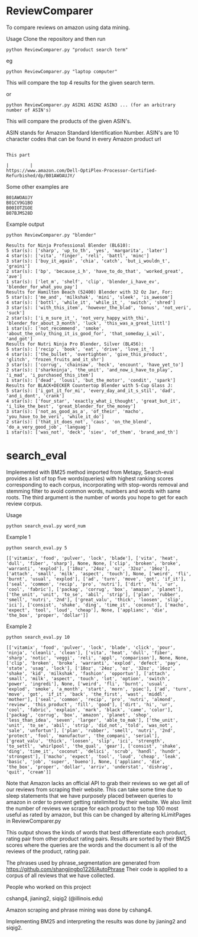 # ReviewComparer
To compare reviews on amazon using data mining.

Usage
Clone the repository and then run
```
python ReviewComparer.py "product search term"
```
eg
```
python ReviewComparer.py "laptop computer"
```
This will compare the top 4 results for the given search term.

or
```
python ReviewComparer.py ASIN1 ASIN2 ASIN3 ... (for an arbitrary number of ASIN's)
```
This will compare the products of the given ASIN's.

ASIN stands for Amazon Standard Identification Number.
ASIN's are 10 character codes that can be found in every Amazon product url
```
                                                                        This part
                                                                        |        |    
https://www.amazon.com/Dell-OptiPlex-Processor-Certified-Refurbished/dp/B01AWOAUJY/
```

Some other examples are
```
B01AWOAUJY
B01CV9G1BO
B00IOTZGOE
B07BJMS28D
```

Example output
```
python ReviewComparer.py "blender"
```
```
Results for Ninja Professional Blender (BL610):
5 star(s): ['sharp', 'up_to_th', 'yes', 'margarita', 'later']
4 star(s): ['vita', 'finger', 'reli', 'battl', 'minc']
3 star(s): ['buy_it_again', 'chia', 'catch', 'but_i_wouldn_t', 'graini']
2 star(s): ['bp', 'because_i_h', 'have_to_do_that', 'worked_great', 'ave']
1 star(s): ['let_m', 'shelf', 'clip', 'blender_i_have_ev', 'blender_for_what_you_pay']
Results for Hamilton Beach (52400) Blender with 32 Oz Jar, For:
5 star(s): ['me_and', 'milkshak', 'mini', 'sleek', 'is_awesom']
4 star(s): ['bottl', 'while_it', 'while_it_', 'switch', 'shred']
3 star(s): ['with_this_item', 'however_the_blad', 'bonus', 'not_veri', 'suck']
2 star(s): ['i_m_sure_it_', 'not_very_happy_with_thi', 'blender_for_about_3_month', 'luck', 'this_was_a_great_littl']
1 star(s): ['not_recommend', 'smoke', 'about_the_only_thing_it_is_good_for', 'that_someday_i_wil', 'and_got']
Results for Nutri Ninja Pro Blender, Silver (BL456):
5 star(s): ['recip', 'book', 'eat', 'drive', 'love_it_']
4 star(s): ['the_bullet', 'overtighten', 'give_this_product', 'glitch', 'frozen_fruits_and_it_shr']
3 star(s): ['corrug', 'chainsaw', 'heck', 'encount', 'have_yet_to']
2 star(s): ['sharkninja', 'the_unit', 'and_now_i_have_to_play', 'i_mad', 'i_purchased_this_item']
1 star(s): ['dead', 'lousi', 'but_the_motor', 'condit', 'spark']
Results for BLACK+DECKER Countertop Blender with 5-Cup Glass J:
5 star(s): ['i_got_it_for_mi', 'every_day_and_it_s_stil', 'dad', 'and_i_dont', 'crank']
4 star(s): ['four_star', 'exactly_what_i_thought', 'great_but_it', 'i_like_the_best', 'great_blender_for_the_money']
3 star(s): ['not_as_good_as_a', 'of_their', 'macho', 'you_have_to_be_veri', 'while_it_do']
2 star(s): ['that_it_does_not', 'caus', 'on_the_blend', 'do_a_very_good_job', 'languag']
1 star(s): ['was_not', 'deck', 'siev', 'of_them', 'brand_and_th']
```

# search_eval
Implemented with BM25 method imported from Metapy, Search-eval provides a list of top five words(queries) with highest ranking scores corresponding to each corpus, incorporating with stop-words removal and stemming filter to avoid common words, numbers and words with same roots. The third argument is the number of words you hope to get for each review corpus.

Usage
```
python search_eval.py word_num
```
Example 1
```
python search_eval.py 5
```
```
[['vitamix', 'food', 'pulver', 'lock', 'blade'], ['vita', 'heat', 'dull', 'fiber', 'sharp'], None, None, ['clip', 'broken', 'broke', 'warranti', 'explod'], ['18oz', '24oz', 'oz', '32oz', '16oz'], ['attach', 'small', 'milk', 'aspect', 'touch'], None, ['weird', 'fli', 'burnt', 'usual', 'explod'], ['ad', 'turn', 'move', 'got', 'if_it'], ['seal', 'common', 'recip', 'pro', 'nutri'], ['dirt', 'hi', 'ur', 'cool', 'fabric'], ['packag', 'corrug', 'box', 'amazon', 'planet'], ['the_unit', 'unit', 'to_se', 'abil', 'strip'], ['plan', 'rubber', 'smell', 'nutri', '2nd'], ['great_valu', 'thick', 'loosen', 'slip', 'ici'], ['consist', 'shake', 'ding', 'time_it', 'coconut'], ['macho', 'expect', 'tool', 'loud', 'cheap'], None, ['applianc', 'die', 'the_box', 'proper', ‘dollar']]
```
Example 2
```
python search_eval.py 10
```
```
[['vitamix', 'food', 'pulver', 'lock', 'blade', 'click', 'pour', 'ninja', 'cleanli', 'clean'], ['vita', 'heat', 'dull', 'fiber', 'sharp', 'notic', 'veggi', 'reli', 'appl', 'comparison'], None, None, ['clip', 'broken', 'broke', 'warranti', 'explod', 'defect', 'pay', 'state', 'usag', 'lock'], ['18oz', '24oz', 'oz', '32oz', '16oz', 'shake', 'kid', 'milkshak', 'fashion', 'opportun'], ['attach', 'small', 'milk', 'aspect', 'touch', 'lot', 'option', 'switch', 'power', 'ingredi'], None, ['weird', 'fli', 'burnt', 'usual', 'explod', 'smoke', 'a_month', 'start', 'morn', 'piec'], ['ad', 'turn', 'move', 'got', 'if_it', 'back', 'the_first', 'wast', 'middl', 'mother'], ['seal', 'common', 'recip', 'pro', 'nutri', 'almond', 'review', 'this_product', 'fill', 'good'], ['dirt', 'hi', 'ur', 'cool', 'fabric', 'explain', 'mark', 'black', 'came', 'color'], ['packag', 'corrug', 'box', 'amazon', 'planet', 'shop', 'less_than_idea', 'seven', 'larger', 'able_to_mak'], ['the_unit', 'unit', 'to_se', 'abil', 'strip', 'did_not', 'told', 'was_not', 'sale', 'unfortun'], ['plan', 'rubber', 'smell', 'nutri', '2nd', 'protect', 'fool', 'manufactur', 'the_compani', 'serial'], ['great_valu', 'thick', 'loosen', 'slip', 'ici', 'strength', 'to_settl', 'whirlpool', 'the_qual', 'gear'], ['consist', 'shake', 'ding', 'time_it', 'coconut', 'delici', 'scrub', 'handl', 'hundr', 'strongest'], ['macho', 'expect', 'tool', 'loud', 'cheap', 'leak', 'basic', 'job', 'super', 'bueno'], None, ['applianc', 'die', 'the_box', 'proper', 'dollar', 'arriv', 'understat', 'dishrag', 'quit', ‘cream']]
```

Note that Amazon lacks an official API to grab their reviews so we get all of our reviews from scraping their website. This can take some time due to sleep statements that we have purposely placed between queries to amazon in order to prevent getting ratelimited by their website. We also limit the number of reviews we scrape for each product to the top 100 most useful as rated by amazon, but this can be changed by altering kLimitPages in ReviewComparer.py 

This output shows the kinds of words that best differentiate each product, rating pair from other product rating pairs.
Results are sorted by their BM25 scores where the queries are the words and the document is all of the reviews of the product, rating pair.

The phrases used by phrase_segmentation are generated from https://github.com/shangjingbo1226/AutoPhrase
Their code is applied to a corpus of all reviews that we have collected.

People who worked on this project

cshang4, jianing2, siqig2 (@illinois.edu)

Amazon scraping and phrase mining was done by cshang4.

Implementing BM25 and interpreting the results was done by jianing2 and siqig2.

